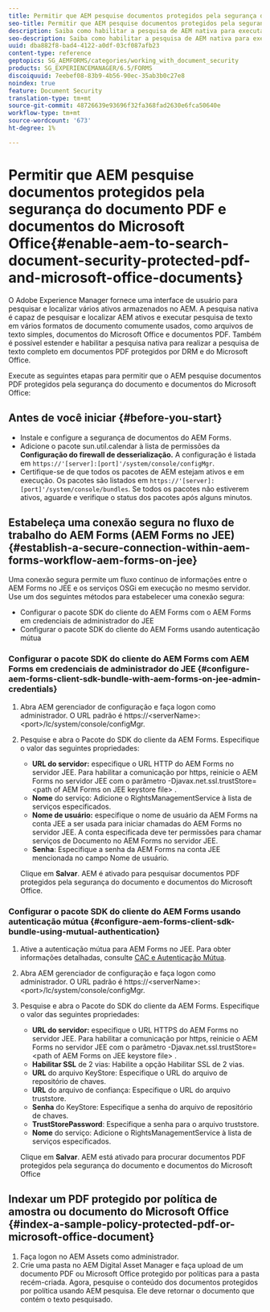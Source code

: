 ```yaml
---
title: Permitir que AEM pesquise documentos protegidos pela segurança do documento PDF e documentos do Microsoft Office
seo-title: Permitir que AEM pesquise documentos protegidos pela segurança do documento PDF e documentos do Microsoft Office
description: Saiba como habilitar a pesquisa de AEM nativa para executar a pesquisa de texto completo em documentos PDF protegidos por DRM.
seo-description: Saiba como habilitar a pesquisa de AEM nativa para executar a pesquisa de texto completo em documentos PDF protegidos por DRM.
uuid: dba882f8-bad4-4122-a0df-03cf087afb23
content-type: reference
geptopics: SG_AEMFORMS/categories/working_with_document_security
products: SG_EXPERIENCEMANAGER/6.5/FORMS
discoiquuid: 7eebef08-83b9-4b56-90ec-35ab3b0c27e8
noindex: true
feature: Document Security
translation-type: tm+mt
source-git-commit: 48726639e93696f32fa368fad2630e6fca50640e
workflow-type: tm+mt
source-wordcount: '673'
ht-degree: 1%

---
```



# Permitir que AEM pesquise documentos protegidos pela segurança do documento PDF e documentos do Microsoft Office{#enable-aem-to-search-document-security-protected-pdf-and-microsoft-office-documents}

O Adobe Experience Manager fornece uma interface de usuário para pesquisar e localizar vários ativos armazenados no AEM. A pesquisa nativa é capaz de pesquisar e localizar AEM ativos e executar pesquisa de texto em vários formatos de documento comumente usados, como arquivos de texto simples, documentos do Microsoft Office e documentos PDF. Também é possível estender e habilitar a pesquisa nativa para realizar a pesquisa de texto completo em documentos PDF protegidos por DRM e do Microsoft Office.

Execute as seguintes etapas para permitir que o AEM pesquise documentos PDF protegidos pela segurança do documento e documentos do Microsoft Office:

## Antes de você iniciar {#before-you-start}

* Instale e configure a segurança de documentos do AEM Forms.
* Adicione o pacote sun.util.calendar à  lista de permissões da **Configuração do firewall de desserialização.** A configuração é listada em  `https://'[server]:[port]'/system/console/configMgr`.
* Certifique-se de que todos os pacotes de AEM estejam ativos e em execução. Os pacotes são listados em `https://'[server]:[port]'/system/console/bundles`. Se todos os pacotes não estiverem ativos, aguarde e verifique o status dos pacotes após alguns minutos.

## Estabeleça uma conexão segura no fluxo de trabalho do AEM Forms (AEM Forms no JEE) {#establish-a-secure-connection-within-aem-forms-workflow-aem-forms-on-jee}

Uma conexão segura permite um fluxo contínuo de informações entre o AEM Forms no JEE e os serviços OSGi em execução no mesmo servidor. Use um dos seguintes métodos para estabelecer uma conexão segura:

* Configurar o pacote SDK do cliente do AEM Forms com o AEM Forms em credenciais de administrador do JEE
* Configurar o pacote SDK do cliente do AEM Forms usando autenticação mútua

### Configurar o pacote SDK do cliente do AEM Forms com AEM Forms em credenciais de administrador do JEE {#configure-aem-forms-client-sdk-bundle-with-aem-forms-on-jee-admin-credentials}

1. Abra AEM gerenciador de configuração e faça logon como administrador. O URL padrão é https://&lt;serverName>:&lt;port>/lc/system/console/configMgr.
1. Pesquise e abra o Pacote do SDK do cliente da AEM Forms. Especifique o valor das seguintes propriedades:

   * **URL do servidor:** especifique o URL HTTP do AEM Forms no servidor JEE. Para habilitar a comunicação por https, reinicie o AEM Forms no servidor JEE com o parâmetro -Djavax.net.ssl.trustStore=&lt;path of AEM Forms on JEE keystore file> .
   * **Nome** do serviço: Adicione o RightsManagementService à lista de serviços especificados.
   * **Nome de usuário:** especifique o nome de usuário da AEM Forms na conta JEE a ser usada para iniciar chamadas do AEM Forms no servidor JEE. A conta especificada deve ter permissões para chamar serviços de Documento no AEM Forms no servidor JEE.
   * **Senha**: Especifique a senha da AEM Forms na conta JEE mencionada no campo Nome de usuário.

   Clique em **Salvar**. AEM é ativado para pesquisar documentos PDF protegidos pela segurança do documento e documentos do Microsoft Office.

### Configurar o pacote SDK do cliente do AEM Forms usando autenticação mútua {#configure-aem-forms-client-sdk-bundle-using-mutual-authentication}

1. Ative a autenticação mútua para AEM Forms no JEE. Para obter informações detalhadas, consulte [CAC e Autenticação Mútua](https://helpx.adobe.com/livecycle/kb/cac-mutual-authentication.html).
1. Abra AEM gerenciador de configuração e faça logon como administrador. O URL padrão é https://&lt;serverName>:&lt;port>/lc/system/console/configMgr.
1. Pesquise e abra o Pacote do SDK do cliente da AEM Forms. Especifique o valor das seguintes propriedades:

   * **URL do servidor:** especifique o URL HTTPS do AEM Forms no servidor JEE. Para habilitar a comunicação por https, reinicie o AEM Forms no servidor JEE com o parâmetro -Djavax.net.ssl.trustStore=&lt;path of AEM Forms on JEE keystore file> .
   * **Habilitar SSL** de 2 vias: Habilite a opção Habilitar SSL de 2 vias.
   * **URL** do arquivo KeyStore: Especifique o URL do arquivo de repositório de chaves.
   * **URL** do arquivo de confiança: Especifique o URL do arquivo truststore.
   * **Senha** do KeyStore: Especifique a senha do arquivo de repositório de chaves.
   * **TrustStorePassword**: Especifique a senha para o arquivo truststore.
   * **Nome** do serviço: Adicione o RightsManagementService à lista de serviços especificados.

   Clique em **Salvar**. AEM está ativado para procurar documentos PDF protegidos pela segurança do documento e documentos do Microsoft Office

## Indexar um PDF protegido por política de amostra ou documento do Microsoft Office {#index-a-sample-policy-protected-pdf-or-microsoft-office-document}

1. Faça logon no AEM Assets como administrador.
1. Crie uma pasta no AEM Digital Asset Manager e faça upload de um documento PDF ou Microsoft Office protegido por políticas para a pasta recém-criada. Agora, pesquise o conteúdo dos documentos protegidos por política usando AEM pesquisa. Ele deve retornar o documento que contém o texto pesquisado.

